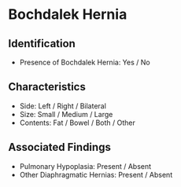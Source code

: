 
# Bochdalek Hernia

## Identification

- Presence of Bochdalek Hernia: Yes / No

## Characteristics

- Side: Left / Right / Bilateral
- Size: Small / Medium / Large
- Contents: Fat / Bowel / Both / Other

## Associated Findings

- Pulmonary Hypoplasia: Present / Absent
- Other Diaphragmatic Hernias: Present / Absent
